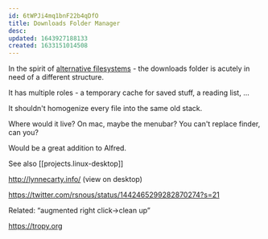 ```yaml
---
id: 6tWPJi4mq1bnF22b4qDfO
title: Downloads Folder Manager
desc:
updated: 1643927188133
created: 1633151014508
---
```


In the spirit of [alternative filesystems](https://www.youtube.com/watch?v=pfHpDDXJQVg) - the downloads folder is acutely in need of a different structure.

It has multiple roles - a temporary cache for saved stuff, a reading list, ...

It shouldn't homogenize every file into the same old stack.

Where would it live? On mac, maybe the menubar? You can't replace finder, can you?

Would be a great addition to Alfred.

See also [[projects.linux-desktop]]

http://lynnecarty.info/ (view on desktop)

https://twitter.com/rsnous/status/1442465299282870274?s=21

Related: “augmented right click->clean up”

https://tropy.org
